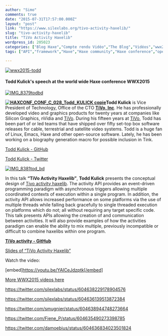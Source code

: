 ```yaml
---
author: "Simo"
comments: true
date: "2015-07-31T17:57:00.000Z"
layout: "post"
link: "https://www.silexlabs.org/tivo-activity-haxelib/"
slug: "tivo-activity-haxelib"
title: "TiVo Activity Haxelib"
wordpress_id: 205023
categories: ["Blog Haxe","Compte rendu Vidéo","The Blog","Vidéos","wwx2015"]
tags: ["API","framework","Haxe","Haxe community","Haxe conference","openFL","tivo","Tivo activity","todd kulick","tv","video","vod","wwx","wwx2015"]

---
```

[![wwx2015-todd](https://www.silexlabs.org/wp-content/uploads/2015/07/wwx2015-todd.png)](https://www.silexlabs.org/wp-content/uploads/2015/07/wwx2015-todd.png)


#### Todd Kulick's speech at the world wide Haxe conference WWX2015


[![IMG_8379todbd](https://www.silexlabs.org/wp-content/uploads/2015/07/IMG_8379todbd-687x516.jpg)](https://www.silexlabs.org/wp-content/uploads/2015/07/IMG_8379todbd.jpg)

**[![HAXCONF_CONF_C_028_Todd_KULICK copie](https://www.silexlabs.org/wp-content/uploads/2015/07/HAXCONF_CONF_C_028_Todd_KULICK-copie-200x300.jpg)](https://www.silexlabs.org/wp-content/uploads/2015/07/HAXCONF_CONF_C_028_Todd_KULICK-copie.jpg)Todd Kulick** is Vice President of Technology, Office of the CTO **[TiVo, Inc](http://www.tivo.com/)**. He has professionally developed video and graphics products for twenty years at companies like Silicon Graphics, nVidia and [TiVo](http://www.tivo.com/). During his fifteen years at [TiVo](http://www.tivo.com/), Todd has been part of or led teams that have shipped over fifty set-top box software releases for cable, terrestrial and satellite video systems. Todd is a huge fan of Linux, Emacs, Haxe and other open-source software. Lately, he has been working on a biography generation macro for possible inclusion in Tink.

[Todd Kulick - GitHub](https://github.com/kulick)

[Todd Kulick - Twitter](https://twitter.com/kulick)



[![IMG_8381tod_bd](https://www.silexlabs.org/wp-content/uploads/2015/07/IMG_8381tod_bd-687x515.jpg)](https://www.silexlabs.org/wp-content/uploads/2015/07/IMG_8381tod_bd.jpg)

In this talk **“TiVo Activity Haxelib”**, **Todd Kulick** presents the conceptual design of [Tivo activity haxelib](https://github.com/TiVo/activity). The activity API provides an event-driven programming paradigm with asynchronous triggers allowing multiple coordinated contexts of execution within a single program. In addition, the activity API allows increased performance on some platforms via the use of multiple threads while falling back gracefully to single threaded execution on platforms which do not; all without requiring any target specific code. This talk presents APIs allowing the creation of and communication between activities. It will also provide examples of how the activities paradigm can enable the ability to mix multiple, previously incompatible or difficult to combine haxelibs within one program.

**[TiVo activity - GitHub](https://github.com/TiVo/activity)**

[Slides of “TiVo Activity Haxelib”](https://github.com/kulick/wwx2015/blob/master/WWX2015_ActivityHaxelib.pdf)



Watch the video:

[embed]https://youtu.be/YAICeJdzptk[/embed]

[More WWX2015 videos here](https://www.silexlabs.org/wrapping-up-wwx2015/)

https://twitter.com/silexlabs/status/604638229178904576

https://twitter.com/silexlabs/status/604636139513872384

https://twitter.com/smugnier/status/604638944748273664

https://twitter.com/Fiene_P/status/604635490273398785

https://twitter.com/damoebius/status/604636834023501824



